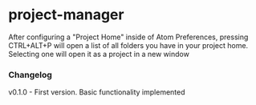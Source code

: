 # project-manager

After configuring a "Project Home" inside of Atom Preferences, pressing CTRL+ALT+P will open a list of all folders you have in your project home. Selecting one will open it as a project in a new window

### Changelog
v0.1.0 - First version. Basic functionality implemented
